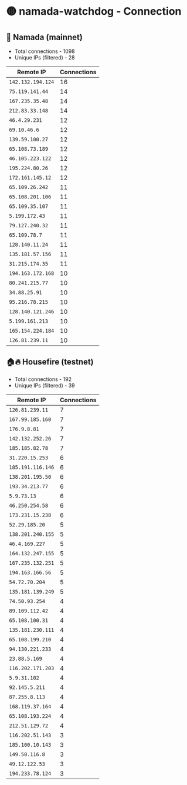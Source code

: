# 🟡 namada-watchdog - Connection

## 🚀 Namada (mainnet)
- Total connections - 1098
- Unique IPs (filtered) - 28

| Remote IP | Connections |
|-----------|-------------|
| `142.132.194.124` | 16 |
| `75.119.141.44` | 14 |
| `167.235.35.48` | 14 |
| `212.83.33.148` | 14 |
| `46.4.29.231` | 12 |
| `69.10.46.6` | 12 |
| `139.59.100.27` | 12 |
| `65.108.73.189` | 12 |
| `46.105.223.122` | 12 |
| `195.224.80.26` | 12 |
| `172.161.145.12` | 12 |
| `65.109.26.242` | 11 |
| `65.108.201.106` | 11 |
| `65.109.35.107` | 11 |
| `5.199.172.43` | 11 |
| `79.127.240.32` | 11 |
| `65.109.78.7` | 11 |
| `128.140.11.24` | 11 |
| `135.181.57.156` | 11 |
| `31.215.174.35` | 11 |
| `194.163.172.168` | 10 |
| `80.241.215.77` | 10 |
| `34.88.25.91` | 10 |
| `95.216.78.215` | 10 |
| `128.140.121.246` | 10 |
| `5.199.161.213` | 10 |
| `165.154.224.184` | 10 |
| `126.81.239.11` | 10 |

## 🏠🔥 Housefire (testnet)

- Total connections - 192
- Unique IPs (filtered) - 39

| Remote IP | Connections |
|-----------|-------------|
| `126.81.239.11` | 7 |
| `167.99.185.160` | 7 |
| `176.9.8.81` | 7 |
| `142.132.252.26` | 7 |
| `185.185.82.78` | 7 |
| `31.220.15.253` | 6 |
| `185.191.116.146` | 6 |
| `138.201.195.50` | 6 |
| `193.34.213.77` | 6 |
| `5.9.73.13` | 6 |
| `46.250.254.58` | 6 |
| `173.231.15.238` | 6 |
| `52.29.185.20` | 5 |
| `138.201.240.155` | 5 |
| `46.4.169.227` | 5 |
| `164.132.247.155` | 5 |
| `167.235.132.251` | 5 |
| `194.163.166.56` | 5 |
| `54.72.70.204` | 5 |
| `135.181.139.249` | 5 |
| `74.50.93.254` | 4 |
| `89.109.112.42` | 4 |
| `65.108.100.31` | 4 |
| `135.181.230.111` | 4 |
| `65.108.199.210` | 4 |
| `94.130.221.233` | 4 |
| `23.88.5.169` | 4 |
| `116.202.171.203` | 4 |
| `5.9.31.102` | 4 |
| `92.145.5.211` | 4 |
| `87.255.8.113` | 4 |
| `168.119.37.164` | 4 |
| `65.108.193.224` | 4 |
| `212.51.129.72` | 4 |
| `116.202.51.143` | 3 |
| `185.100.10.143` | 3 |
| `149.50.116.8` | 3 |
| `49.12.122.53` | 3 |
| `194.233.78.124` | 3 |

